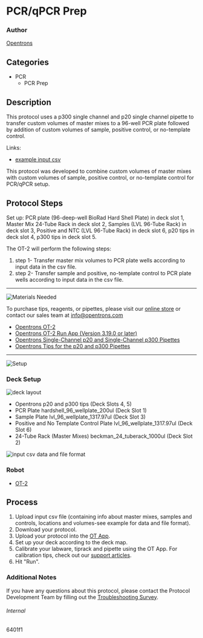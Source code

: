 # PCR/qPCR Prep

### Author
[Opentrons](https://opentrons.com/)

## Categories
* PCR
     * PCR Prep

## Description

This protocol uses a p300 single channel and p20 single channel pipette to transfer custom volumes of master mixes to a 96-well PCR plate followed by addition of custom volumes of sample, positive control, or no-template control.

Links:
* [example input csv](https://opentrons-protocol-library-website.s3.amazonaws.com/custom-README-images/6401f1/Sample+add+example+file_2329C.csv)

This protocol was developed to combine custom volumes of master mixes with custom volumes of sample, positive control, or no-template control for PCR/qPCR setup.

## Protocol Steps

Set up: PCR plate (96-deep-well BioRad Hard Shell Plate) in deck slot 1, Master Mix 24-Tube Rack in deck slot 2, Samples (LVL 96-Tube Rack) in deck slot 3, Positive and NTC (LVL 96-Tube Rack) in deck slot 6, p20 tips in deck slot 4, p300 tips in deck slot 5.

The OT-2 will perform the following steps:
1. step 1- Transfer master mix volumes to PCR plate wells according to input data in the csv file.
2. step 2- Transfer sample and positive, no-template control to PCR plate wells according to input data in the csv file.

---
![Materials Needed](https://s3.amazonaws.com/opentrons-protocol-library-website/custom-README-images/001-General+Headings/materials.png)

To purchase tips, reagents, or pipettes, please visit our [online store](https://shop.opentrons.com/) or contact our sales team at [info@opentrons.com](mailto:info@opentrons.com)

* [Opentrons OT-2](https://shop.opentrons.com/collections/ot-2-robot/products/ot-2)
* [Opentrons OT-2 Run App (Version 3.19.0 or later)](https://opentrons.com/ot-app/)
* [Opentrons Single-Channel p20 and Single-Channel p300 Pipettes](https://shop.opentrons.com/collections/ot-2-pipettes/products/single-channel-electronic-pipette)
* [Opentrons Tips for the p20 and p300 Pipettes](https://shop.opentrons.com/collections/opentrons-tips)

---
![Setup](https://s3.amazonaws.com/opentrons-protocol-library-website/custom-README-images/001-General+Headings/Setup.png)

### Deck Setup
![deck layout](https://opentrons-protocol-library-website.s3.amazonaws.com/custom-README-images/6401f1/6401f1_layout.png)

* Opentrons p20 and p300 tips (Deck Slots 4, 5)
* PCR Plate hardshell_96_wellplate_200ul (Deck Slot 1)
* Sample Plate lvl_96_wellplate_1317.97ul (Deck Slot 3)
* Positive and No Template Control Plate lvl_96_wellplate_1317.97ul (Deck Slot 6)
* 24-Tube Rack (Master Mixes) beckman_24_tuberack_1000ul (Deck Slot 2)

![input csv data and file format](https://opentrons-protocol-library-website.s3.amazonaws.com/custom-README-images/6401f1/input+csv.png)

### Robot
* [OT-2](https://opentrons.com/ot-2)

## Process
1. Upload input csv file (containing info about master mixes, samples and controls, locations and volumes-see example for data and file format).
2. Download your protocol.
3. Upload your protocol into the [OT App](https://opentrons.com/ot-app).
4. Set up your deck according to the deck map.
5. Calibrate your labware, tiprack and pipette using the OT App. For calibration tips, check out our [support articles](https://support.opentrons.com/en/collections/1559720-guide-for-getting-started-with-the-ot-2).
6. Hit "Run".

### Additional Notes
If you have any questions about this protocol, please contact the Protocol Development Team by filling out the [Troubleshooting Survey](https://protocol-troubleshooting.paperform.co/).

###### Internal
6401f1
